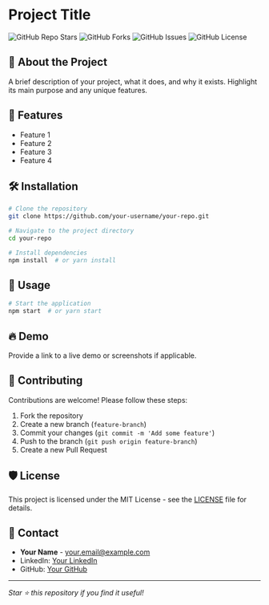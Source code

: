 # Project Title

![GitHub Repo Stars](https://img.shields.io/github/stars/your-username/your-repo?style=flat-square)
![GitHub Forks](https://img.shields.io/github/forks/your-username/your-repo?style=flat-square)
![GitHub Issues](https://img.shields.io/github/issues/your-username/your-repo?style=flat-square)
![GitHub License](https://img.shields.io/github/license/your-username/your-repo?style=flat-square)

## 🚀 About the Project

A brief description of your project, what it does, and why it exists. Highlight its main purpose and any unique features.

## 📌 Features

- Feature 1
- Feature 2
- Feature 3
- Feature 4

## 🛠️ Installation

```bash
# Clone the repository
git clone https://github.com/your-username/your-repo.git

# Navigate to the project directory
cd your-repo

# Install dependencies
npm install  # or yarn install
```

## 🚀 Usage

```bash
# Start the application
npm start  # or yarn start
```

## 🔥 Demo

Provide a link to a live demo or screenshots if applicable.

## 🤝 Contributing

Contributions are welcome! Please follow these steps:

1. Fork the repository
2. Create a new branch (`feature-branch`)
3. Commit your changes (`git commit -m 'Add some feature'`)
4. Push to the branch (`git push origin feature-branch`)
5. Create a new Pull Request

## 🛡️ License

This project is licensed under the MIT License - see the [LICENSE](LICENSE) file for details.

## 📝 Contact

- **Your Name** - your.email@example.com
- LinkedIn: [Your LinkedIn](https://linkedin.com/in/your-profile)
- GitHub: [Your GitHub](https://github.com/your-username)

---

_Star ⭐ this repository if you find it useful!_
